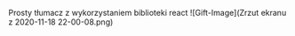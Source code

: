 Prosty tłumacz z wykorzystaniem biblioteki react
![Gift-Image](Zrzut ekranu z 2020-11-18 22-00-08.png)

